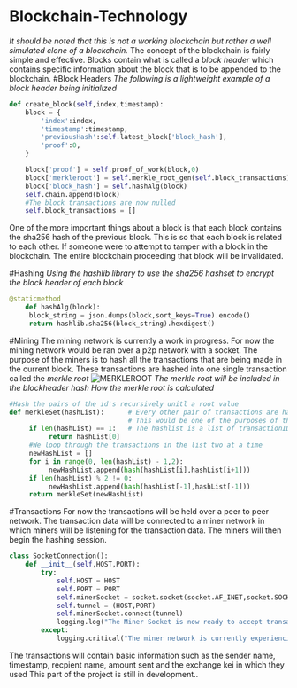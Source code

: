 # Blockchain-Technology
*It should be noted that this is not a working blockchain but rather a well simulated clone of a blockchain.*
The concept of the blockchain is fairly simple and effective. Blocks contain what is called a *block header* which contains specific information about the block that is to be appended to the blockchain.
#Block Headers
*The following is a lightweight example of a block header being initialized*
```python
def create_block(self,index,timestamp):
	block = {
		'index':index,
		'timestamp':timestamp,
		'previousHash':self.latest_block['block_hash'],
		'proof':0,
	}

	block['proof'] = self.proof_of_work(block,0)
	block['merkleroot'] = self.merkle_root_gen(self.block_transactions)
	block['block_hash'] = self.hashAlg(block)
	self.chain.append(block)
	#The block transactions are now nulled
	self.block_transactions = []
 ```
 One of the more important things about a block is that each block contains the sha256 hash of the previous block. This is so that each block is related to each other. If someone were to attempt to tamper with a block in the blockchain. The entire blockchain proceeding that block will be invalidated.
 
#Hashing
*Using the hashlib library to use the sha256 hashset to encrypt the block header of each block*
```python
@staticmethod
	def hashAlg(block):
	 block_string = json.dumps(block,sort_keys=True).encode()
	 return hashlib.sha256(block_string).hexdigest()
```
#Mining
The mining network is currently a work in progress. For now the mining network would be ran over a p2p network with a socket. The purpose of the miners is to hash all the transactions that are being made in the current block. These transactions are hashed into one single transaction called the *merkle root*
![MERKLEROOT](https://i.stack.imgur.com/ExJSC.png)
*The merkle root will be included in the blockheader hash*
*How the merkle root is calculated*
```python
#Hash the pairs of the id's recursively unitl a root value
def merkleSet(hashList):      # Every other pair of transactions are hashed into each other
                              # This would be one of the purposes of the minor
     if len(hashList) == 1:   # The hashlist is a list of transactionID Hashes
          return hashList[0]
     #We loop through the transactions in the list two at a time
     newHashList = []
     for i in range(0, len(hashList) - 1,2):
          newHashList.append(hash(hashList[i],hashList[i+1]))
     if len(hashList) % 2 != 0:
          newHashList.append(hash(hashList[-1],hashList[-1]))
     return merkleSet(newHashList)
```
#Transactions
For now the transactions will be held over a peer to peer network. The transaction data will be connected to a miner network in which miners will be listening for the transaction data. The miners will then begin the hashing session.
```python
class SocketConnection():
	def __init__(self,HOST,PORT):
		try:
			self.HOST = HOST
			self.PORT = PORT
			self.minerSocket = socket.socket(socket.AF_INET,socket.SOCK_STREAM)
			self.tunnel = (HOST,PORT)
			self.minerSocket.connect(tunnel)
			logging.log("The Miner Socket is now ready to accept transactions :)")
		except:
			logging.critical("The miner network is currently experiencing trouble :(")
```
The transactions will contain basic information such as the sender name, timestamp, recpient name, amount sent and the exchange kei in which they used
This part of the project is still in development..
